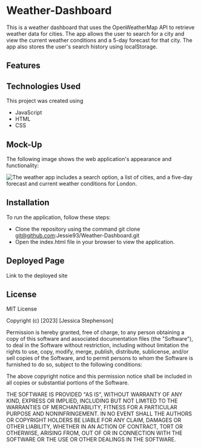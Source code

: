 # Weather-Dashboard
This is a weather dashboard that uses the OpenWeatherMap API to retrieve weather data for cities. The app allows the user to search for a city and view the current weather conditions and a 5-day forecast for that city. The app also stores the user's search history using localStorage.


## Features

## Technologies Used
This project was created using 
* JavaScript
* HTML
* CSS

## Mock-Up

The following image shows the web application's appearance and functionality:

![The weather app includes a search option, a list of cities, and a five-day forecast and current weather conditions for London.](./assets/)



## Installation

To run the application, follow these steps:

* Clone the repository using the command git clone git@github.com:Jessie93/Weather-Dashboard.git
* Open the index.html file in your browser to view the application.


## Deployed Page
Link to the deployed site



## License 
MIT License

Copyright (c) [2023] [Jessica Stephenson]

Permission is hereby granted, free of charge, to any person obtaining a copy
of this software and associated documentation files (the "Software"), to deal
in the Software without restriction, including without limitation the rights
to use, copy, modify, merge, publish, distribute, sublicense, and/or sell
copies of the Software, and to permit persons to whom the Software is
furnished to do so, subject to the following conditions:

The above copyright notice and this permission notice shall be included in all
copies or substantial portions of the Software.

THE SOFTWARE IS PROVIDED "AS IS", WITHOUT WARRANTY OF ANY KIND, EXPRESS OR
IMPLIED, INCLUDING BUT NOT LIMITED TO THE WARRANTIES OF MERCHANTABILITY,
FITNESS FOR A PARTICULAR PURPOSE AND NONINFRINGEMENT. IN NO EVENT SHALL THE
AUTHORS OR COPYRIGHT HOLDERS BE LIABLE FOR ANY CLAIM, DAMAGES OR OTHER
LIABILITY, WHETHER IN AN ACTION OF CONTRACT, TORT OR OTHERWISE, ARISING FROM,
OUT OF OR IN CONNECTION WITH THE SOFTWARE OR THE USE OR OTHER DEALINGS IN THE
SOFTWARE.